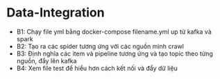 # Data-Integration

+ B1: Chạy file yml bằng docker-compose filename.yml up từ kafka và spark
+ B2: Tạo ra các spider tương ứng với các nguồn mình crawl
+ B3: Định nghĩa các item và pipeline tương ứng và tạo topic theo từng nguồn, đẩy lên kafka
+ B4: Xem file test để hiểu hơn cách kết nối và đẩy dữ liệu
